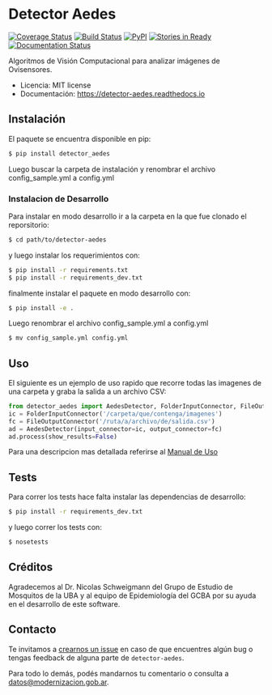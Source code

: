 # Detector Aedes

[![Coverage Status](https://coveralls.io/repos/github/datosgobar/detector-aedes/badge.svg?branch=master)](https://coveralls.io/github/datosgobar/detector-aedes?branch=master)
[![Build Status](https://travis-ci.org/datosgobar/detector-aedes.svg?branch=master)](https://travis-ci.org/datosgobar/detector-aedes)
[![PyPI](https://badge.fury.io/py/detector-aedes.svg)](http://badge.fury.io/py/detector-aedes)
[![Stories in Ready](https://badge.waffle.io/datosgobar/detector-aedes.png?label=ready&title=Ready)](https://waffle.io/datosgobar/detector-aedes)
[![Documentation Status](https://readthedocs.org/projects/detector-aedes/badge/?version=latest)](http://detector-aedes.readthedocs.io/en/latest/?badge=latest)


Algoritmos de Visión Computacional para analizar imágenes de Ovisensores.


* Licencia: MIT license
* Documentación: https://detector-aedes.readthedocs.io


## Instalación

El paquete se encuentra disponible en pip:

```bash
$ pip install detector_aedes
```

Luego buscar la carpeta de instalación y renombrar el archivo config_sample.yml a config.yml

### Instalacion de Desarrollo

Para instalar en modo desarrollo ir a la carpeta en la que fue clonado el reporsitorio:

```bash
$ cd path/to/detector-aedes
```
y luego instalar los requerimientos con:

```bash
$ pip install -r requirements.txt
$ pip install -r requirements_dev.txt
```
finalmente instalar el paquete en modo desarrollo con:
```bash
$ pip install -e .
```
Luego renombrar el archivo config_sample.yml a config.yml

```bash
$ mv config_sample.yml config.yml
```


## Uso

El siguiente es un ejemplo de uso rapido que recorre todas las imagenes de una
carpeta y graba la salida a un archivo CSV:
```Python
from detector_aedes import AedesDetector, FolderInputConnector, FileOutputConnector
ic = FolderInputConnector('/carpeta/que/contenga/imagenes')
fc = FileOutputConnector('/ruta/a/archivo/de/salida.csv')
ad = AedesDetector(input_connector=ic, output_connector=fc)
ad.process(show_results=False)
```
Para una descripcion mas detallada referirse al [Manual de Uso](docs/MANUAL.md)

## Tests

Para correr los tests hace falta instalar las dependencias de desarrollo:

```bash
$ pip install -r requirements_dev.txt
```
y luego correr los tests con:

```bash
$ nosetests
```

## Créditos

Agradecemos al Dr. Nicolas Schweigmann del Grupo de Estudio de Mosquitos de la UBA y al equipo de Epidemiología del GCBA por su ayuda en el desarrollo de este software.

## Contacto

Te invitamos a [crearnos un issue](https://github.com/datosgobar/detector-aedes/issues/new?title=Encontre%20un%20bug%20en%20detector-aedes) en caso de que encuentres algún bug o tengas feedback de alguna parte de `detector-aedes`.

Para todo lo demás, podés mandarnos tu comentario o consulta a [datos@modernizacion.gob.ar](mailto:datos@modernizacion.gob.ar).
